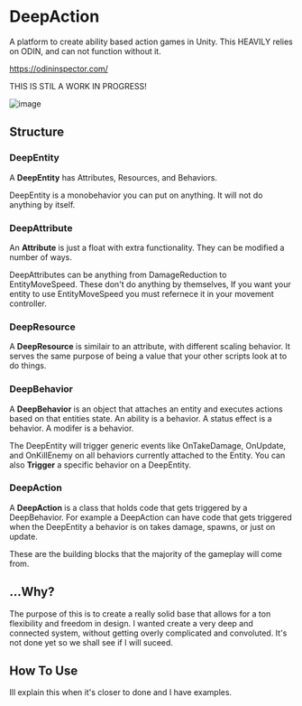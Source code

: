 # DeepAction
A platform to create ability based action games in Unity.
This HEAVILY relies on ODIN, and can not function without it. 

https://odininspector.com/

THIS IS STIL A WORK IN PROGRESS!

![image](https://user-images.githubusercontent.com/13370191/118415689-de314100-b679-11eb-8341-ad8b1f94cc23.png)

## Structure

### DeepEntity
A <b>DeepEntity</b> has Attributes, Resources, and Behaviors.

DeepEntity is a monobehavior you can put on anything. It will not do anything by itself.

### DeepAttribute
An <b>Attribute</b> is just a float with extra functionality. They can be modified a number of ways.

DeepAttributes can be anything from DamageReduction to EntityMoveSpeed. These don't do anything by themselves, If you want your entity to use EntityMoveSpeed you must refernece it in your movement controller.

### DeepResource
A <b>DeepResource</b> is similair to an attribute, with different scaling behavior. It serves the same purpose of being a value that your other scripts look at to do things.

### DeepBehavior
A <b>DeepBehavior</b> is an object that attaches an entity and executes actions based on that entities state. An ability is a behavior. A status effect is a behavior. A modifer is a behavior. 

The DeepEntity will trigger generic events like OnTakeDamage, OnUpdate, and OnKillEnemy on all behaviors currently attached to the Entity. You can also <b>Trigger</b> a specific behavior on a DeepEntity.

### DeepAction
A <b>DeepAction</b> is a class that holds code that gets triggered by a DeepBehavior. For example a DeepAction can have code that gets triggered when the DeepEntity a behavior is on takes damage, spawns, or just on update.

These are the building blocks that the majority of the gameplay will come from. 

## ...Why?
The purpose of this is to create a really solid base that allows for a ton flexibility and freedom in design. I wanted create a very deep and connected system, without getting overly complicated and convoluted. It's not done yet so we shall see if I will suceed.

## How To Use
Ill explain this when it's closer to done and I have examples.

